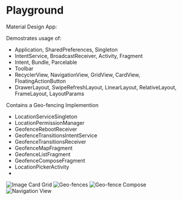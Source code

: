 # Playground
Material Design App:

Demostrates usage of:
* Application, SharedPreferences, Singleton
* IntentService, BroadcastReceiver, Activity, Fragment
* Intent, Bundle, Parcelable
* Toolbar
* RecyclerView, NavigationView, GridView, CardView, FloatingActionButton
* DrawerLayout, SwipeRefreshLayout, LinearLayout, RelativeLayout, FrameLayout, LayoutParams

Contains a Geo-fencing Implemention
* LocationServiceSingleton
* LocationPermissionManager
* GeofenceRebootReceiver
* GeofenceTransitionsIntentService
* GeofenceTransitionsReceiver
* GeofenceMapFragment
* GeofenceListFragment
* GeofenceComposeFragment
* LocationPickerActivity
* 

![Image Card Grid](https://github.com/proverbface/MaterialDesign/blob/master/Image%20Cards.png)
![Geo-fences](https://github.com/proverbface/MaterialDesign/blob/master/Geo-fences.png)
![Geo-fence Compose](https://github.com/proverbface/MaterialDesign/blob/master/New%20Geo-fence.png)
![Navigation View](https://github.com/proverbface/MaterialDesign/blob/master/Navigation.png)



